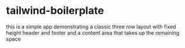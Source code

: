 # tailwind-boilerplate

this is a simple app demonstrating a classic three row
layout with fixed height header and footer and a content area
that takes up the remaining space